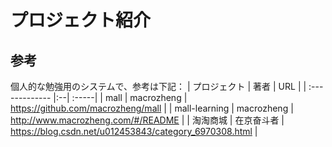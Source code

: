 # プロジェクト紹介
## 参考
個人的な勉強用のシステムで、参考は下記：
| プロジェクト          | 著者 | URL |
| :------------- |:--| :-----|
| mall          | macrozheng | https://github.com/macrozheng/mall |
| mall-learning | macrozheng | http://www.macrozheng.com/#/README |
| 淘淘商城       | 在京奋斗者  | https://blog.csdn.net/u012453843/category_6970308.html |
